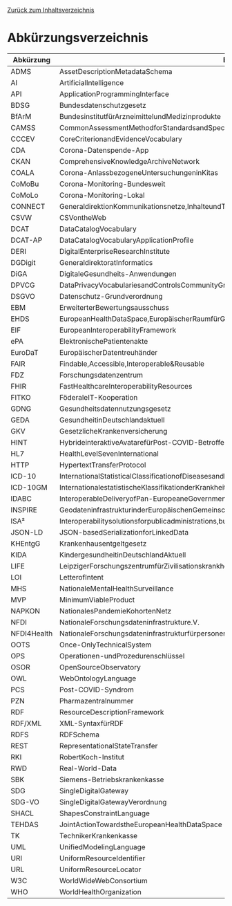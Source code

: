 [Zurück zum Inhaltsverzeichnis](https://healthdcat-ap-de.github.io/healthdcat-ap.de/report_stage_1.html)
# Abkürzungsverzeichnis
|Abkürzung|Bedeutung
|---|---
|ADMS|AssetDescriptionMetadataSchema
|AI|ArtificialIntelligence
|API|ApplicationProgrammingInterface
|BDSG|Bundesdatenschutzgesetz
|BfArM|BundesinstitutfürArzneimittelundMedizinprodukte
|CAMSS|CommonAssessmentMethodforStandardsandSpecifications
|CCCEV|CoreCriterionandEvidenceVocabulary
|CDA|Corona-Datenspende-App
|CKAN|ComprehensiveKnowledgeArchiveNetwork
|COALA|Corona-AnlassbezogeneUntersuchungeninKitas
|CoMoBu|Corona-Monitoring-Bundesweit
|CoMoLo|Corona-Monitoring-Lokal
|CONNECT|GeneraldirektionKommunikationsnetze,InhalteundTechnologien
|CSVW|CSVontheWeb
|DCAT|DataCatalogVocabulary
|DCAT-AP|DataCatalogVocabularyApplicationProfile
|DERI|DigitalEnterpriseResearchInstitute
|DGDigit|GeneraldirektoratInformatics
|DiGA|DigitaleGesundheits-Anwendungen
|DPVCG|DataPrivacyVocabulariesandControlsCommunityGroup
|DSGVO|Datenschutz-Grundverordnung
|EBM|ErweiterterBewertungsausschuss
|EHDS|EuropeanHealthDataSpace,EuropäischerRaumfürGesundheitsdaten
|EIF|EuropeanInteroperabilityFramework
|ePA|ElektronischePatientenakte
|EuroDaT|EuropäischerDatentreuhänder
|FAIR|Findable,Accessible,Interoperable&Reusable
|FDZ|Forschungsdatenzentrum
|FHIR|FastHealthcareInteroperabilityResources
|FITKO|FöderaleIT-Kooperation
|GDNG|Gesundheitsdatennutzungsgesetz
|GEDA|GesundheitinDeutschlandaktuell
|GKV|GesetzlicheKrankenversicherung
|HINT|HybrideinteraktiveAvatarefürPost-COVID-Betroffene
|HL7|HealthLevelSevenInternational
|HTTP|HypertextTransferProtocol
|ICD-10|InternationalStatisticalClassificationofDiseasesandRelatedHealthProblems10thRevision
|ICD-10GM|InternationalestatistischeKlassifikationderKrankheitenundverwandterGesundheitsprobleme,GermanModification
|IDABC|InteroperableDeliveryofPan-EuropeaneGovernmentServicestoPublicAdministrations,BusinessandCitizens
|INSPIRE|GeodateninfrastrukturinderEuropäischenGemeinschaft
|ISA²|Interoperabilitysolutionsforpublicadministrations,businessesandcitizens
|JSON-LD|JSON-basedSerializationforLinkedData
|KHEntgG|Krankenhausentgeltgesetz
|KIDA|KindergesundheitinDeutschlandAktuell
|LIFE|LeipzigerForschungszentrumfürZivilisationskrankheiten
|LOI|LetterofIntent
|MHS|NationaleMentalHealthSurveillance
|MVP|MinimumViableProduct
|NAPKON|NationalesPandemieKohortenNetz
|NFDI|NationaleForschungsdateninfrastrukture.V.
|NFDI4Health|NationaleForschungsdateninfrastrukturfürpersonenbezogeneGesundheitsdaten
|OOTS|Once-OnlyTechnicalSystem
|OPS|Operationen-undProzedurenschlüssel
|OSOR|OpenSourceObservatory
|OWL|WebOntologyLanguage
|PCS|Post-COVID-Syndrom
|PZN|Pharmazentralnummer
|RDF|ResourceDescriptionFramework
|RDF/XML|XML-SyntaxfürRDF
|RDFS|RDFSchema
|REST|RepresentationalStateTransfer
|RKI|RobertKoch-Institut
|RWD|Real-World-Data
|SBK|Siemens-Betriebskrankenkasse
|SDG|SingleDigitalGateway
|SDG-VO|SingleDigitalGatewayVerordnung
|SHACL|ShapesConstraintLanguage
|TEHDAS|JointActionTowardstheEuropeanHealthDataSpace
|TK|TechnikerKrankenkasse
|UML|UnifiedModelingLanguage
|URI|UniformResourceIdentifier
|URL|UniformResourceLocator
|W3C|WorldWideWebConsortium
|WHO|WorldHealthOrganization
